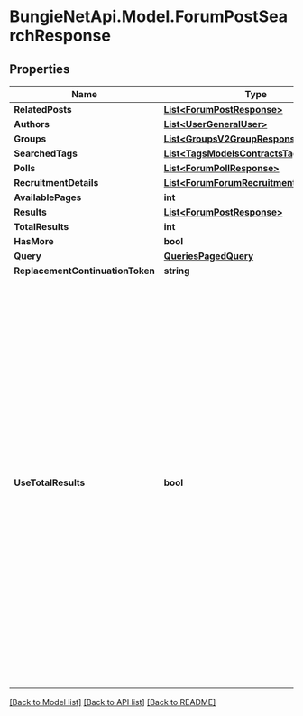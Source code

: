 # BungieNetApi.Model.ForumPostSearchResponse
## Properties

Name | Type | Description | Notes
------------ | ------------- | ------------- | -------------
**RelatedPosts** | [**List&lt;ForumPostResponse&gt;**](ForumPostResponse.md) |  | [optional] 
**Authors** | [**List&lt;UserGeneralUser&gt;**](UserGeneralUser.md) |  | [optional] 
**Groups** | [**List&lt;GroupsV2GroupResponse&gt;**](GroupsV2GroupResponse.md) |  | [optional] 
**SearchedTags** | [**List&lt;TagsModelsContractsTagResponse&gt;**](TagsModelsContractsTagResponse.md) |  | [optional] 
**Polls** | [**List&lt;ForumPollResponse&gt;**](ForumPollResponse.md) |  | [optional] 
**RecruitmentDetails** | [**List&lt;ForumForumRecruitmentDetail&gt;**](ForumForumRecruitmentDetail.md) |  | [optional] 
**AvailablePages** | **int** |  | [optional] 
**Results** | [**List&lt;ForumPostResponse&gt;**](ForumPostResponse.md) |  | [optional] 
**TotalResults** | **int** |  | [optional] 
**HasMore** | **bool** |  | [optional] 
**Query** | [**QueriesPagedQuery**](QueriesPagedQuery.md) |  | [optional] 
**ReplacementContinuationToken** | **string** |  | [optional] 
**UseTotalResults** | **bool** | If useTotalResults is true, then totalResults represents an accurate count.  If False, it does not, and may be estimated/only the size of the current page.  Either way, you should probably always only trust hasMore.  This is a long-held historical throwback to when we used to do paging with known total results. Those queries toasted our database, and we were left to hastily alter our endpoints and create backward- compatible shims, of which useTotalResults is one. | [optional] 

[[Back to Model list]](../README.md#documentation-for-models) [[Back to API list]](../README.md#documentation-for-api-endpoints) [[Back to README]](../README.md)

